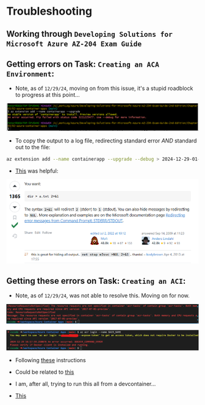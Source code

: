 # Troubleshooting

## Working through `Developing Solutions for Microsoft Azure AZ-204 Exam Guide`

## Getting errors on Task: `Creating an ACA Environment`:

- Note, as of `12/29/24`, moving on from this issue, it's a stupid roadblock to progress at this point...

![](2023-12-29-03.png)

- To copy the output to a log file, redirecting standard error _AND_ standard out to the file:

```bash
az extension add --name containerapp --upgrade --debug > 2024-12-29-01-error-log.txt 2>&1
```

- [This](https://stackoverflow.com/questions/1420965/how-can-i-redirect-windows-cmd-standard-output-and-standard-error-to-a-single-fi) was helpful:

![](2023-12-29-05.png)

## Getting these errors on Task: `Creating an ACI`:

- Note, as of `12/29/24`, was not able to resolve this. Moving on for now.

![](2023-12-29-01.png)

![](2023-12-29-02.png)

- Following [these](https://learn.microsoft.com/en-us/answers/questions/1289158/container-image-unable-to-pull-private-azure-conta) instructions

- Could be related to [this](https://stackoverflow.com/questions/73210679/az-acr-login-raises-docker-command-error-with-message-docker-daemon-not-running)

- I am, after all, trying to run this all from a devcontainer...
- [This](https://learn.microsoft.com/en-us/cli/azure/install-azure-cli-linux?pivots=apt)
